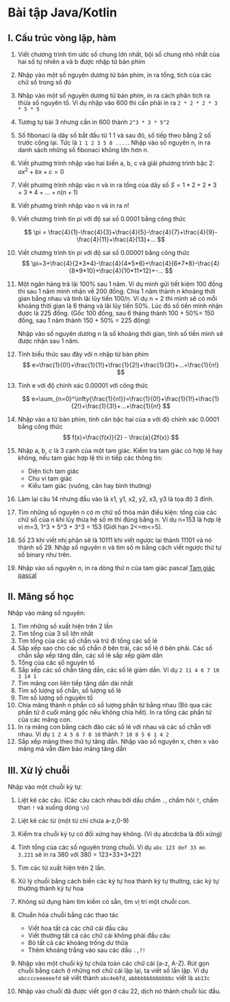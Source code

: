 # Bài tập Java/Kotlin

## I. Cấu trúc vòng lặp, hàm

1. Viết chương trình tìm ước số chung lớn nhất, bội số chung nhỏ nhất của hai số tự nhiên a và b được nhập từ bàn phím
2. Nhập vào một số nguyên dương từ bàn phím, in ra tổng, tích của các chữ số trong số đó
3. Nhập vào một số nguyên dương từ bàn phím, in ra cách phân tích ra thừa số nguyên tố. Ví dụ nhập vào 600 thì cần phải in ra `2 * 2 * 2 * 3 * 5 * 5`
4. Tương tự bài 3 nhưng cần in 600 thành `2^3 * 3 * 5^2`
5. Số fibonaci là dãy số bắt đầu từ 1 1 và sau đó, số tiếp theo bằng 2 số trước cộng lại. Tức là `1 1 2 3 5 8 ....`. Nhập vào số nguyên n, in ra danh sách những số fibonaci không lớn hơn n.
6. Viết phương trình nhập vào hai biến a, b, c và giải phương trình bậc 2: $ax^2+bx+c=0$

7. Viết phương trình nhập vào n và in ra tổng của dãy số $S=1*2+2*3+3*4+...+n(n+1)$

8. Viết phương trình nhập vào n và in ra $n!$
9.  Viết chương trình tín pi với độ sai số 0.0001 bằng công thức

    $$
    \pi = \frac{4}{1}-\frac{4}{3}+\frac{4}{5}-\frac{4}{7}+\frac{4}{9}-\frac{4}{11}+\frac{4}{13}+...
    $$
10. Viết chương trình tín pi với độ sai số 0.00001 bằng công thức
    $$
    \pi=3+\frac{4}{2*3*4}-\frac{4}{4*5*6}+\frac{4}{6*7*8}-\frac{4}{8*9*10}+\frac{4}{10*11*12}+-...
    $$
11. Một ngân hàng trả lãi 100% sau 1 năm. Ví dụ mình gửi tiết kiệm 100 đồng thì sau 1 năm mình nhận về 200 đồng. Chia 1 năm thành n khoảng thời gian bằng nhau và tính lãi lũy tiến 100/n. Ví dụ n = 2 thì mình sẽ có mỗi khoảng thời gian là 6 tháng và lãi lũy tiến 50%. Lúc đó số tiền mình nhận được là 225 đồng. (Gốc 100 đồng, sau 6 tháng thành 100 + 50%= 150 đồng, sau 1 năm thành 150 + 50% = 225 đồng)


    Nhập vào số nguyên dương n là số khoảng thời gian, tính số tiền mình sẽ được nhận sau 1 năm.
12. Tính biểu thức sau đây với n nhập từ bàn phím
    $$
    e=\frac{1}{0!}+\frac{1}{1!}+\frac{1}{2!}+\frac{1}{3!}+...+\frac{1}{n!}
    $$

13. Tính e với độ chính xác 0.00001 với công thức
    
    $$
    e=\sum_{n=0}^\infty{\frac{1}{n!}}=\frac{1}{0!}+\frac{1}{1!}+\frac{1}{2!}+\frac{1}{3!}+...+\frac{1}{n!}
    $$
14. Nhập vào a từ bàn phím, tính căn bậc hai của a với độ chính xác 0.0001 bằng công thức
    $$
    f(x)=\frac{f(x)}{2} - \frac{a}{2f(x)}
    $$

15. Nhập a, b, c là 3 cạnh của một tam giác. Kiểm tra tam giác có hợp lệ hay không, nếu tam giác hợp lệ thì in tiếp các thông tin:
    - Diện tích tam giác
    - Chu vi tam giác
    - Kiểu tam giác (vuông, cân hay bình thường)
16. Làm lại câu 14 nhưng đầu vào là x1, y1, x2, y2, x3, y3 là tọa độ 3 đỉnh.

17. Tìm những số nguyên n có m chữ số thỏa mãn điều kiện: tổng của các chữ số của n khi lũy thừa hệ số m thì đúng bằng n. Ví dụ n=153 là hợp lệ vì m=3, 1^3 + 5^3 + 3^3 = 153 (Giới hạn 2<=m<=5).

18. Số 23 khi viết nhị phân sẽ là 10111 khi viết ngược lại thành 11101 và nó thành số 29. Nhập số nguyên n và tìm số m bằng cách viết ngược thứ tự số binary như trên.

19. Nhập vào số nguyên n, in ra dòng thứ n của tam giác pascal [Tam giác pascal](https://vi.wikipedia.org/wiki/Tam_gi%C3%A1c_Pascal)

## II. Mãng số học

Nhập vào mãng số nguyên:

1. Tìm những số xuất hiện trên 2 lần
2. Tìm tổng của 3 số lớn nhất
3. Tìm tổng của các số chẵn và trừ đi tổng các số lẻ
4. Sắp xếp sao cho các số chẵn ở bên trái, các số lẻ ở bên phải. Các số chẵn sắp xếp tăng dần, các số lẻ sắp xếp giảm dần
5. Tổng của các số nguyên tố
6. Sắp xếp các số chẵn tăng dần, các số lẻ giảm dần. Ví dụ `2 11 4 6 7 10 3 14 1`
7. Tìm mãng con liên tiếp tăng dần dài nhất
8. Tìm số lượng số chẵn, số lượng số lẻ
9. Tìm số lượng số nguyên tố
10. Chia mãng thành n phần có số lượng phần tử bằng nhau (Bỏ qua các phần tử ở cuối mãng gốc nếu không chia hết). In ra tổng các phần tử của các mãng con.
11. In ra mãng con bằng cách đảo các số lẻ với nhau và các số chẵn với nhau. Ví dụ `1 2 4 5 6 7 8 10` thành `7 10 8 5 6 1 4 2`
12. Sắp xếp mãng theo thứ tự tăng dần. Nhập vào số nguyên x, chèn x vào mãng mà vẫn đảm bảo mãng tăng dần

## III. Xử lý chuỗi

Nhập vào một chuỗi ký tự:

1. Liệt kê các câu. (Các câu cách nhau bởi dấu chấm `.`, chấm hỏi `?`, chấm than `!` và xuống dòng `\n`)

2. Liệt kê các từ (một từ chỉ chứa a-z,0-9)

3. Kiểm tra chuỗi ký tự có đối xứng hay không. (Ví dụ abcdcba là đối xứng)

4. Tính tổng của các số nguyên trong chuỗi. Ví dụ `abc 123 def 33 mn 3.221` sẽ in ra 380 với 380 = 123+33+3+221

5. Tìm các từ xuất hiện trên 2 lần.

6. Xử lý chuỗi bằng cách biến các ký tự hoa thành ký tự thường, các ký tự thường thành ký tự hoa

7. Không sử dụng hàm tìm kiếm có sẵn, tìm vị trí một chuỗi con.

8. Chuẩn hóa chuỗi bằng các thao tác
    - Viết hoa tất cả các chữ cái đầu câu
    - Viết thường tất cả các chữ cái không phải đầu câu
    - Bỏ tất cả các khoảng trống dư thừa
    - Thêm khoảng trắng vào sau các dấu `.,?!`

9. Nhập vào một chuổi ký tự chứa toàn các chữ cái (a-z, A-Z). Rút gọn chuỗi bằng cách ở những nơi chữ cái lặp lại, ta viết số lần lặp. Ví dụ `abcccceeeeeefd` sẽ viết thành `abc4e6fd`, `abbbbbbbbbbbbbc` viết là `ab13c`

10. Nhập vào chuổi đã được viết gọn ở câu 22, dịch nó thành chuỗi lúc đầu.

